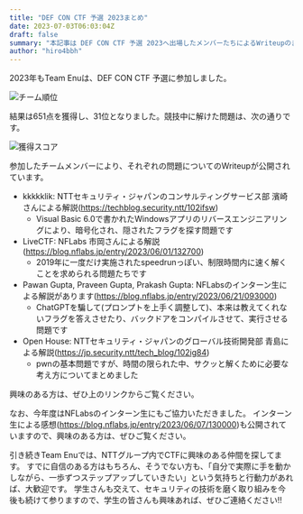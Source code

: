 ```yaml
---
title: "DEF CON CTF 予選 2023まとめ"
date: 2023-07-03T06:03:04Z
draft: false
summary: "本記事は DEF CON CTF 予選 2023へ出場したメンバーたちによるWriteupのまとめです。"
author: "hiro4bbh"
---
```


2023年もTeam Enuは、DEF CON CTF 予選に参加しました。

![チーム順位](/writeup/def_con_ctf_quals_2023/team_result.png)

結果は651点を獲得し、31位となりました。競技中に解けた問題は、次の通りです。

![獲得スコア](/writeup/def_con_ctf_quals_2023/score_result.png)

参加したチームメンバーにより、それぞれの問題についてのWriteupが公開されています。

- kkkkklik: NTTセキュリティ・ジャパンのコンサルティングサービス部 濱崎さんによる解説(<https://techblog.security.ntt/102ifsw>)
  - Visual Basic 6.0で書かれたWindowsアプリのリバースエンジニアリングにより、暗号化され、隠されたフラグを探す問題です
- LiveCTF: NFLabs 市岡さんによる解説(<https://blog.nflabs.jp/entry/2023/06/01/132700>)
  - 2019年に一度だけ実施されたspeedrunっぽい、制限時間内に速く解くことを求められる問題たちです
- Pawan Gupta, Praveen Gupta, Prakash Gupta: NFLabsのインターン生による解説があります(<https://blog.nflabs.jp/entry/2023/06/21/093000>)
  - ChatGPTを騙して(プロンプトを上手く調整して)、本来は教えてくれないフラグを答えさせたり、バックドアをコンパイルさせて、実行させる問題です
- Open House: NTTセキュリティ・ジャパンのグローバル技術開発部 青島による解説(<https://jp.security.ntt/tech_blog/102ig84>)
  - pwnの基本問題ですが、時間の限られた中、サクッと解くために必要な考え方についてまとめました

興味のある方は、ぜひ上のリンクからご覧ください。

なお、今年度はNFLabsのインターン生にもご協力いただきました。
インターン生による感想(<https://blog.nflabs.jp/entry/2023/06/07/130000>)も公開されていますので、興味のある方は、ぜひご覧ください。

引き続きTeam Enuでは、NTTグループ内でCTFに興味のある仲間を探してます。
すでに自信のある方はもちろん、そうでない方も、「自分で実際に手を動かしながら、一歩ずつステップアップしていきたい」という気持ちと行動力があれば、大歓迎です。
学生さんも交えて、セキュリティの技術を磨く取り組みを今後も続けて参りますので、学生の皆さんも興味あれば、ぜひご連絡ください!!

